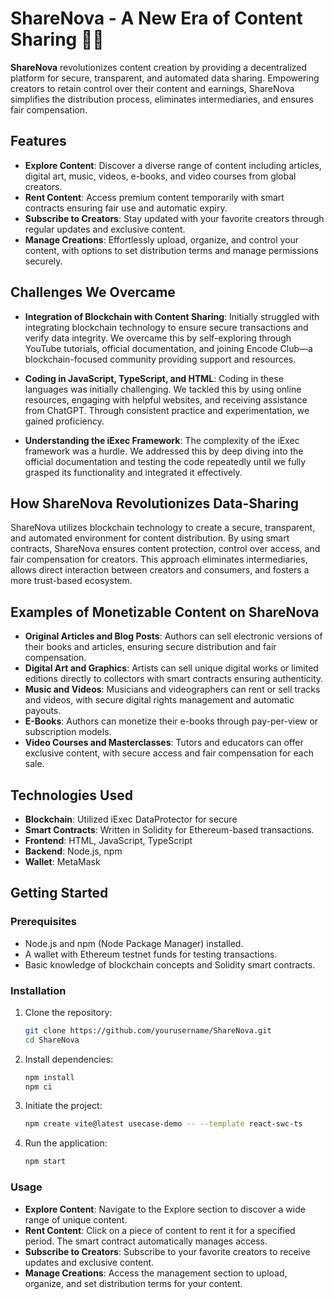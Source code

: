 # ShareNova - A New Era of Content Sharing 📂💫

**ShareNova** revolutionizes content creation by providing a decentralized platform for secure, transparent, and automated data sharing. Empowering creators to retain control over their content and earnings, ShareNova simplifies the distribution process, eliminates intermediaries, and ensures fair compensation.

## Features

- **Explore Content**: Discover a diverse range of content including articles, digital art, music, videos, e-books, and video courses from global creators.
- **Rent Content**: Access premium content temporarily with smart contracts ensuring fair use and automatic expiry.
- **Subscribe to Creators**: Stay updated with your favorite creators through regular updates and exclusive content.
- **Manage Creations**: Effortlessly upload, organize, and control your content, with options to set distribution terms and manage permissions securely.

## Challenges We Overcame

- **Integration of Blockchain with Content Sharing**: Initially struggled with integrating blockchain technology to ensure secure transactions and verify data integrity. We overcame this by self-exploring through YouTube tutorials, official documentation, and joining Encode Club—a blockchain-focused community providing support and resources.

- **Coding in JavaScript, TypeScript, and HTML**: Coding in these languages was initially challenging. We tackled this by using online resources, engaging with helpful websites, and receiving assistance from ChatGPT. Through consistent practice and experimentation, we gained proficiency.

- **Understanding the iExec Framework**: The complexity of the iExec framework was a hurdle. We addressed this by deep diving into the official documentation and testing the code repeatedly until we fully grasped its functionality and integrated it effectively.

## How ShareNova Revolutionizes Data-Sharing

ShareNova utilizes blockchain technology to create a secure, transparent, and automated environment for content distribution. By using smart contracts, ShareNova ensures content protection, control over access, and fair compensation for creators. This approach eliminates intermediaries, allows direct interaction between creators and consumers, and fosters a more trust-based ecosystem.

## Examples of Monetizable Content on ShareNova
- **Original Articles and Blog Posts**: Authors can sell electronic versions of their books and articles, ensuring secure distribution and fair compensation.
- **Digital Art and Graphics**: Artists can sell unique digital works or limited editions directly to collectors with smart contracts ensuring authenticity.
- **Music and Videos**: Musicians and videographers can rent or sell tracks and videos, with secure digital rights management and automatic payouts.
- **E-Books**: Authors can monetize their e-books through pay-per-view or subscription models.
- **Video Courses and Masterclasses**: Tutors and educators can offer exclusive content, with secure access and fair compensation for each sale.

## Technologies Used
- **Blockchain**: Utilized iExec DataProtector for secure
- **Smart Contracts**: Written in Solidity for Ethereum-based transactions.
- **Frontend**: HTML, JavaScript, TypeScript
- **Backend**: Node.js, npm
- **Wallet**: MetaMask

## Getting Started

### Prerequisites
- Node.js and npm (Node Package Manager) installed.
- A wallet with Ethereum testnet funds for testing transactions.
- Basic knowledge of blockchain concepts and Solidity smart contracts.

### Installation
1. Clone the repository:
   ```bash
   git clone https://github.com/yourusername/ShareNova.git
   cd ShareNova
   ```

2. Install dependencies:
   ```bash
   npm install
   npm ci
   ```

3. Initiate the project:
   ```bash
   npm create vite@latest usecase-demo -- --template react-swc-ts
   ```

5. Run the application:
   ```bash
   npm start
   ```

### Usage
- **Explore Content**: Navigate to the Explore section to discover a wide range of unique content.
- **Rent Content**: Click on a piece of content to rent it for a specified period. The smart contract automatically manages access.
- **Subscribe to Creators**: Subscribe to your favorite creators to receive updates and exclusive content.
- **Manage Creations**: Access the management section to upload, organize, and set distribution terms for your content.


